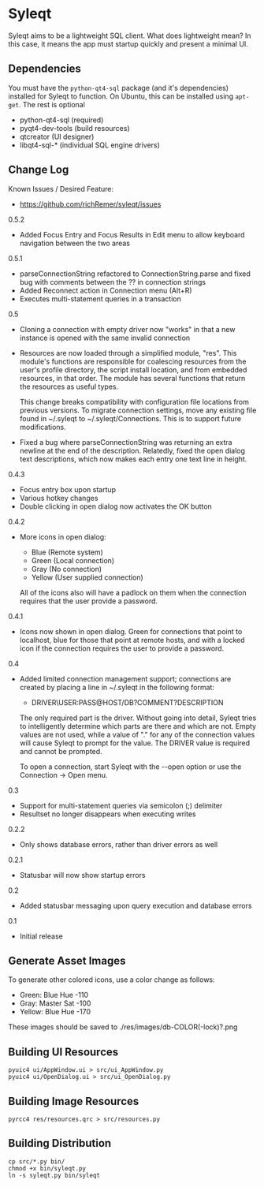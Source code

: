 Syleqt
======
Syleqt aims to be a lightweight SQL client.  What does lightweight mean?  In
this case, it means the app must startup quickly and present a minimal UI.

Dependencies
------------
You must have the `python-qt4-sql` package (and it's dependencies) installed
for Syleqt to function.  On Ubuntu, this can be installed using `apt-get`.  The
rest is optional

 * python-qt4-sql (required)
 * pyqt4-dev-tools (build resources)
 * qtcreator (UI designer)
 * libqt4-sql-* (individual SQL engine drivers)

Change Log
----------
Known Issues / Desired Feature:

 * https://github.com/richRemer/syleqt/issues

0.5.2

 * Added Focus Entry and Focus Results in Edit menu to allow keyboard
   navigation between the two areas

0.5.1

 * parseConnectionString refactored to ConnectionString.parse and
   fixed bug with comments between the ?? in connection strings
 * Added Reconnect action in Connection menu (Alt+R)
 * Executes multi-statement queries in a transaction

0.5

 * Cloning a connection with empty driver now "works" in that a new
   instance is opened with the same invalid connection
 * Resources are now loaded through a simplified module, "res".  This
   module's functions are responsible for coalescing resources from
   the user's profile directory, the script install location, and from
   embedded resources, in that order.  The module has several functions
   that return the resources as useful types.

   This change breaks compatibility with configuration file locations
   from previous versions.  To migrate connection settings, move any
   existing file found in ~/.syleqt to ~/.syleqt/Connections.  This
   is to support future modifications.
 * Fixed a bug where parseConnectionString was returning an extra
   newline at the end of the description.  Relatedly, fixed the open
   dialog text descriptions, which now makes each entry one text line
   in height.

0.4.3

 * Focus entry box upon startup
 * Various hotkey changes
 * Double clicking in open dialog now activates the OK button
 
0.4.2

 * More icons in open dialog:
   
    - Blue (Remote system)
    - Green (Local connection)
    - Gray (No connection)
    - Yellow (User supplied connection)
   
   All of the icons also will have a padlock on them when the
   connection requires that the user provide a password.

0.4.1

 * Icons now shown in open dialog.  Green for connections that
   point to localhost, blue for those that point at remote hosts,
   and with a locked icon if the connection requires the user
   to provide a password.   

0.4

 * Added limited connection management support; connections are
   created by placing a line in ~/.syleqt in the following format:
   
    - DRIVER\USER:PASS@HOST/DB?COMMENT?DESCRIPTION
   
   The only required part is the driver.  Without going into detail,
   Syleqt tries to intelligently determine which parts are there and
   which are not.  Empty values are not used, while a value of "."
   for any of the connection values will cause Syleqt to prompt for
   the value.  The DRIVER value is required and cannot be prompted.
   
   To open a connection, start Syleqt with the --open option or use
   the Connection -> Open menu.

0.3

 * Support for multi-statement queries via semicolon (;) delimiter
 * Resultset no longer disappears when executing writes

0.2.2

 * Only shows database errors, rather than driver errors as well

0.2.1

 * Statusbar will now show startup errors

0.2

 * Added statusbar messaging upon query execution and database errors

0.1

 * Initial release

Generate Asset Images
---------------------
To generate other colored icons, use a color change as follows:

 * Green: Blue Hue -110
 * Gray: Master Sat -100
 * Yellow: Blue Hue -170

These images should be saved to ./res/images/db-COLOR(-lock)?.png

Building UI Resources
---------------------
```
pyuic4 ui/AppWindow.ui > src/ui_AppWindow.py
pyuic4 ui/OpenDialog.ui > src/ui_OpenDialog.py
```

Building Image Resources
------------------------
```
pyrcc4 res/resources.qrc > src/resources.py
```

Building Distribution
---------------------
```
cp src/*.py bin/
chmod +x bin/syleqt.py
ln -s syleqt.py bin/syleqt
```
